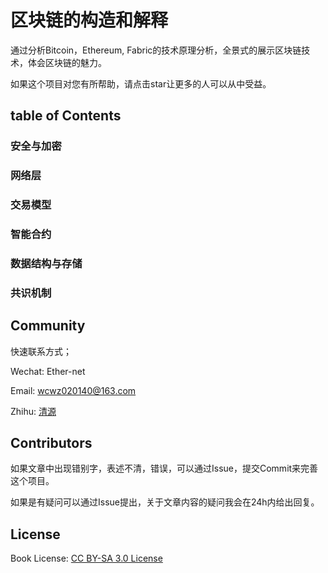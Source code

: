 # 区块链的构造和解释

通过分析Bitcoin，Ethereum, Fabric的技术原理分析，全景式的展示区块链技术，体会区块链的魅力。

如果这个项目对您有所帮助，请点击star让更多的人可以从中受益。

## table of Contents

### 安全与加密

### 网络层

### 交易模型

### 智能合约

### 数据结构与存储

### 共识机制


## Community

快速联系方式；

Wechat: Ether-net

Email:  wcwz020140@163.com

Zhihu:  [清源](https://www.zhihu.com/people/qing-yuan-8-56/activities)

## Contributors

如果文章中出现错别字，表述不清，错误，可以通过Issue，提交Commit来完善这个项目。

如果是有疑问可以通过Issue提出，关于文章内容的疑问我会在24h内给出回复。

## License
Book License: [CC BY-SA 3.0 License](http://creativecommons.org/licenses/by-sa/3.0/)

